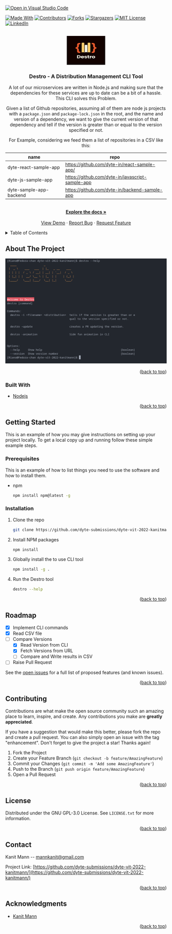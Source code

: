 [![Open in Visual Studio Code](https://classroom.github.com/assets/open-in-vscode-c66648af7eb3fe8bc4f294546bfd86ef473780cde1dea487d3c4ff354943c9ae.svg)](https://classroom.github.com/online_ide?assignment_repo_id=7943950&assignment_repo_type=AssignmentRepo)

<div id="top"></div>
<!--
*** Thanks for checking out the Best-README-Template. If you have a suggestion
*** that would make this better, please fork the repo and create a pull request
*** or simply open an issue with the tag "enhancement".
*** Don't forget to give the project a star!
*** Thanks again! Now go create something AMAZING! :D
-->

<!-- PROJECT SHIELDS -->
<!--
*** I'm using markdown "reference style" links for readability.
*** Reference links are enclosed in brackets [ ] instead of parentheses ( ).
*** See the bottom of this document for the declaration of the reference variables
*** for contributors-url, forks-url, etc. This is an optional, concise syntax you may use.
*** https://www.markdownguide.org/basic-syntax/#reference-style-links
-->
[![Made With][made-with-shield]][made-with-url]
[![Contributors][contributors-shield]][contributors-url]
[![Forks][forks-shield]][forks-url]
[![Stargazers][stars-shield]][stars-url]
[![MIT License][license-shield]][license-url]
[![LinkedIn][linkedin-shield]][linkedin-url]

<!-- PROJECT LOGO -->
<br />
<div align="center">
  <a href="https://github.com/dyte-submissions/dyte-vit-2022-kanitmann">
    <img src="images/Destro.png" alt="Logo" width="120" height="90">
  </a>

<h3 align="center">Destro -  A Distribution Management CLI Tool</h3>

  <p aligh="left">
    A lot of our microservices are written in Node.js and making sure that the dependencies for these services are up to date can be a bit of a hassle. This CLI solves this Problem.

  Given a list of Github repositories, assuming all of them are node js projects with a `package.json` and `package-lock.json` in the root, and the name and version of a dependency, we want to give the current version of that dependency and tell if the version is greater than or equal to the version specified or not.

  For Example, considering we feed them a list of repositories in a CSV like this:

| name                    | repo                                             |
|-------------------------|--------------------------------------------------|
| dyte-react-sample-app   | https://github.com/dyte-in/react-sample-app/     |
| dyte-js-sample-app      | https://github.com/dyte-in/javascript-sample-app |
| dyte-sample-app-backend | https://github.com/dyte-in/backend-sample-app    |

<br />
<a href="https://github.com/dyte-submissions/dyte-vit-2022-kanitmann"><strong>Explore the docs »</strong></a>
<br />
<br />
<a href="https://github.com/dyte-submissions/dyte-vit-2022-kanitmann">View Demo</a>
·
<a href="https://github.com/dyte-submissions/dyte-vit-2022-kanitmann/issues">Report Bug</a>
·
<a href="https://github.com/dyte-submissions/dyte-vit-2022-kanitmann/issues">Request Feature</a>

  </p>
</div>

<!-- TABLE OF CONTENTS -->
<details>
  <summary>Table of Contents</summary>
  <ol>
    <li>
      <a href="#about-the-project">About The Project</a>
      <ul>
        <li><a href="#built-with">Built With</a></li>
      </ul>
    </li>
    <li>
      <a href="#getting-started">Getting Started</a>
      <ul>
        <li><a href="#prerequisites">Prerequisites</a></li>
        <li><a href="#installation">Installation</a></li>
      </ul>
    </li>
    <li><a href="#usage">Usage</a></li>
    <li><a href="#roadmap">Roadmap</a></li>
    <li><a href="#contributing">Contributing</a></li>
    <li><a href="#license">License</a></li>
    <li><a href="#contact">Contact</a></li>
    <li><a href="#acknowledgments">Acknowledgments</a></li>
  </ol>
</details>

<!-- ABOUT THE PROJECT -->

## About The Project

[![Destro][product-screenshot]]()


<p align="right">(<a href="#top">back to top</a>)</p>

### Built With

- [Nodejs](https://nextjs.org/)

<p align="right">(<a href="#top">back to top</a>)</p>

<!-- GETTING STARTED -->

## Getting Started

This is an example of how you may give instructions on setting up your project locally.
To get a local copy up and running follow these simple example steps.

### Prerequisites

This is an example of how to list things you need to use the software and how to install them.

- npm
  ```sh
  npm install npm@latest -g
  ```

### Installation

1. Clone the repo
   ```sh
   git clone https://github.com/dyte-submissions/dyte-vit-2022-kanitmann.git
   ```
2. Install NPM packages
   ```sh
   npm install
   ```
3. Globally install the to use CLI tool
   ```sh
   npm install -g .
   ```
4. Run the Destro tool
    ```sh
    destro --help
    ```

<p align="right">(<a href="#top">back to top</a>)</p>


## Roadmap

- [x] Implement CLI commands
- [x] Read CSV file
- [ ] Compare Versions
  - [x] Read Version from CLI
  - [x] Fetch Versions from URL
  - [ ] Compare and Write results in CSV
- [ ] Raise Pull Request

See the [open issues](https://github.com/dyte-submissions/dyte-vit-2022-kanitmann/issues) for a full list of proposed features (and known issues).

<p align="right">(<a href="#top">back to top</a>)</p>

<!-- CONTRIBUTING -->

## Contributing

Contributions are what make the open source community such an amazing place to learn, inspire, and create. Any contributions you make are **greatly appreciated**.

If you have a suggestion that would make this better, please fork the repo and create a pull request. You can also simply open an issue with the tag "enhancement".
Don't forget to give the project a star! Thanks again!

1. Fork the Project
2. Create your Feature Branch (`git checkout -b feature/AmazingFeature`)
3. Commit your Changes (`git commit -m 'Add some AmazingFeature'`)
4. Push to the Branch (`git push origin feature/AmazingFeature`)
5. Open a Pull Request

<p align="right">(<a href="#top">back to top</a>)</p>

<!-- LICENSE -->

## License

Distributed under the GNU GPL-3.0 License. See `LICENSE.txt` for more information.

<p align="right">(<a href="#top">back to top</a>)</p>

<!-- CONTACT -->

## Contact

Kanit Mann -- mannkanit@gmail.com

Project Link: [https://github.com/dyte-submissions/dyte-vit-2022-kanitmann/](https://github.com/dyte-submissions/dyte-vit-2022-kanitmann/)

<p align="right">(<a href="#top">back to top</a>)</p>

<!-- ACKNOWLEDGMENTS -->

## Acknowledgments

- [Kanit Mann](https://github.com/kanitmann)

<p align="right">(<a href="#top">back to top</a>)</p>

<!-- MARKDOWN LINKS & IMAGES -->
<!-- https://www.markdownguide.org/basic-syntax/#reference-style-links -->

[contributors-shield]: https://img.shields.io/github/contributors/kanitmann/dyte-vit-2022-kanitmann.svg?style=for-the-badge
[contributors-url]: https://github.com/kanitmann/dyte-vit-2022-kanitmann/graphs/contributors
[forks-shield]: https://img.shields.io/github/forks/dyte-submissions/dyte-vit-2022-kanitmann.svg?style=for-the-badge
[forks-url]: https://github.com/dyte-submissions/dyte-vit-2022-kanitmann/network/members
[stars-shield]: https://img.shields.io/github/stars/kanitmann/dyte-vit-2022-kanitmann.svg?style=for-the-badge
[stars-url]: https://github.com/kanitmann/dyte-vit-2022-kanitmann/stargazers
[license-shield]: https://img.shields.io/github/license/kanitmann/dyte-vit-2022-kanitmann?style=for-the-badge&logo=appveyor
[license-url]: https://github.com/kanitmann/dyte-vit-2022-kanitmann/blob/master/LICENSE.txt
[made-with-shield]: https://img.shields.io/github/languages/top/kanitmann/dyte-vit-2022-kanitmann?style=for-the-badge
[made-with-url]: https://shields.io/github/languages/top/kanitmann/dyte-vit-2022-kanitmann.svg?style-for-the-badge
[linkedin-shield]: https://img.shields.io/badge/-LinkedIn-black.svg?style=for-the-badge&logo=linkedin&colorB=555
[linkedin-url]: https://linkedin.com/in/kanitmann
[product-screenshot]: images/Screenshot.png
